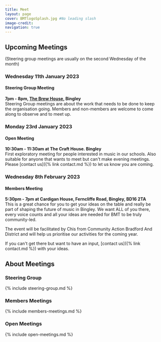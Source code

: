 ```yaml
---
title: Meet
layout: page 
cover: BMTlogoSplash.jpg #No leading slash
image-credit: 
navigation: true
---
```


## Upcoming Meetings
(Steering group meetings are usually on the second Wednesday of the month)

### Wednesday 11th January 2023
#### Steering Group Meeting
**7pm - 8pm, [The Brew House](https://whatpub.com/pubs/BRA/040/bingley-brew-house-bingley), Bingley**<br/>
Steering Group meetings are about the work that needs to be done to keep the organisation going.
Members and non-members are welcome to come along to observe and to meet up.

### Monday 23rd January 2023
#### Open Meeting
**10:30am - 11:30am at The Craft House. Bingley**<br/>
First exploratory meeting for people interested in music in our schools. Also suitable for anyone that wants to meet but can't make evening meetings. Please [contact us]({% link contact.md %}) to let us know you are coming.

### Wednesday 8th February 2023
#### Members Meeting
**5:30pm - 7pm at Cardigan House, Ferncliffe Road, Bingley, BD16 2TA**<br/>
This is a great chance for you to get your ideas on the table and really be part of shaping the future of music in Bingley. We want ALL of you there, every voice counts and all your ideas are needed for BMT to be truly community-led.

The event will be facilitated by Chis from Community Action Bradford And District and will help us prioritise our activities for the coming year.

If you can't get there but want to have an input, [contact us]({% link contact.md %}) with your ideas.

## About Meetings

### Steering Group
{% include steering-group.md %}

### Members Meetings
{% include members-meetings.md %}

### Open Meetings
{% include open-meetings.md %}